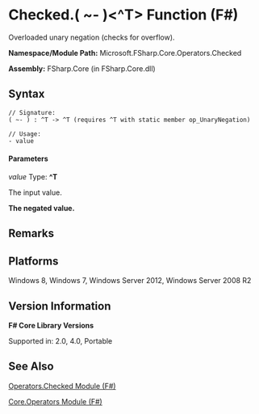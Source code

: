# Checked.( ~- )<^T> Function (F#)

Overloaded unary negation (checks for overflow).

**Namespace/Module Path:** Microsoft.FSharp.Core.Operators.Checked

**Assembly:** FSharp.Core (in FSharp.Core.dll)


## Syntax

```
// Signature:
( ~- ) : ^T -> ^T (requires ^T with static member op_UnaryNegation)

// Usage:
- value
```

#### Parameters
*value*
Type: **^T**


The input value.



**The negated value.**
## Remarks

## Platforms
Windows 8, Windows 7, Windows Server 2012, Windows Server 2008 R2


## Version Information
**F# Core Library Versions**

Supported in: 2.0, 4.0, Portable




## See Also
[Operators.Checked Module &#40;F&#35;&#41;](Operators.Checked+Module+%28FSharp%29.md)

[Core.Operators Module &#40;F&#35;&#41;](Core.Operators+Module+%28FSharp%29.md)


